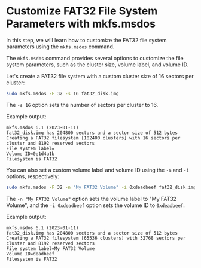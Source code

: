 # Customize FAT32 File System Parameters with mkfs.msdos

In this step, we will learn how to customize the FAT32 file system parameters using the `mkfs.msdos` command.

The `mkfs.msdos` command provides several options to customize the file system parameters, such as the cluster size, volume label, and volume ID.

Let's create a FAT32 file system with a custom cluster size of 16 sectors per cluster:

```bash
sudo mkfs.msdos -F 32 -s 16 fat32_disk.img
```

The `-s 16` option sets the number of sectors per cluster to 16.

Example output:

```
mkfs.msdos 6.1 (2023-01-11)
fat32_disk.img has 204800 sectors and a sector size of 512 bytes
Creating a FAT32 filesystem [102400 clusters] with 16 sectors per cluster and 8192 reserved sectors
File system label=
Volume ID=0e1d4a1b
Filesystem is FAT32
```

You can also set a custom volume label and volume ID using the `-n` and `-i` options, respectively:

```bash
sudo mkfs.msdos -F 32 -n "My FAT32 Volume" -i 0xdeadbeef fat32_disk.img
```

The `-n "My FAT32 Volume"` option sets the volume label to "My FAT32 Volume", and the `-i 0xdeadbeef` option sets the volume ID to `0xdeadbeef`.

Example output:

```
mkfs.msdos 6.1 (2023-01-11)
fat32_disk.img has 204800 sectors and a sector size of 512 bytes
Creating a FAT32 filesystem [65536 clusters] with 32768 sectors per cluster and 8192 reserved sectors
File system label=My FAT32 Volume
Volume ID=deadbeef
Filesystem is FAT32
```

